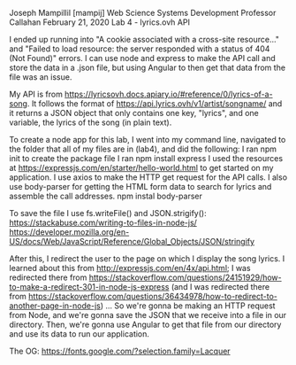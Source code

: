 Joseph Mampillil [mampij]
Web Science Systems Development
Professor Callahan
February 21, 2020
Lab 4 - lyrics.ovh API

I ended up running into "A cookie associated with a cross-site resource..." and "Failed to load resource: the server responded with a status of 404 (Not Found)" errors. I can use node and express to make the API call and store the data in a .json file, but using Angular to then get that data from the file was an issue.

My API is from https://lyricsovh.docs.apiary.io/#reference/0/lyrics-of-a-song. It follows the format of https://api.lyrics.ovh/v1/artist/songname/ and it returns a JSON object that only contains one key, "lyrics", and one variable, the lyrics of the song (in plain text).

To create a node app for this lab, I went into my command line, navigated to the
folder that all of my files are in (lab4), and did the following:
  I ran npm init to create the package file
  I ran npm install express
I used the resources at https://expressjs.com/en/starter/hello-world.html to get started on my application.
I use axios to make the HTTP get request for the API calls.
I also use body-parser for getting the HTML form data to search for lyrics and assemble the call addresses.
  npm instal body-parser

To save the file I use fs.writeFile() and JSON.strigify():
  https://stackabuse.com/writing-to-files-in-node-js/
  https://developer.mozilla.org/en-US/docs/Web/JavaScript/Reference/Global_Objects/JSON/stringify

After this, I redirect the user to the page on which I display the song lyrics. I learned about this from http://expressjs.com/en/4x/api.html; I was redirected there from https://stackoverflow.com/questions/24151929/how-to-make-a-redirect-301-in-node-js-express (and I was redirected there from https://stackoverflow.com/questions/36434978/how-to-redirect-to-another-page-in-node-js)
...
So we're gonna be making an HTTP request from Node, and we're gonna save the JSON that we receive into a file in our directory. Then, we're gonna use Angular
to get that file from our directory and use its data to run our application.

The OG: https://fonts.google.com/?selection.family=Lacquer